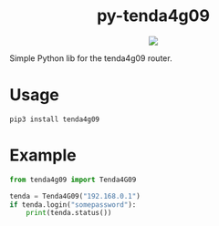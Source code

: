 <h1 align="center">
py-tenda4g09
</h1>
<p align="center">
    <a href="https://www.gnu.org/licenses/agpl-3.0">
        <img src="https://img.shields.io/badge/License-AGPL%20v3-blue.svg" />
    </a>
</p>

Simple Python lib for the tenda4g09 router.

# Usage
```
pip3 install tenda4g09
```

# Example
```py
from tenda4g09 import Tenda4G09

tenda = Tenda4G09("192.168.0.1")
if tenda.login("somepassword"):
    print(tenda.status())
```